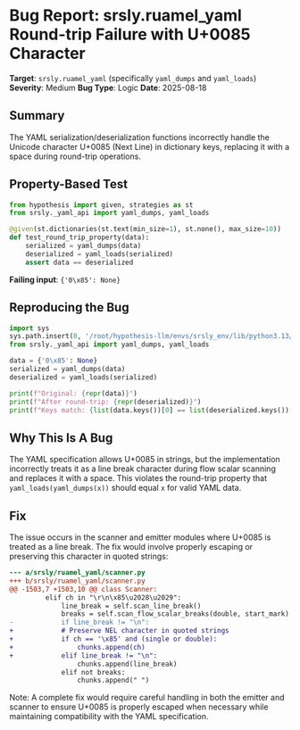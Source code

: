 # Bug Report: srsly.ruamel_yaml Round-trip Failure with U+0085 Character

**Target**: `srsly.ruamel_yaml` (specifically `yaml_dumps` and `yaml_loads`)
**Severity**: Medium
**Bug Type**: Logic
**Date**: 2025-08-18

## Summary

The YAML serialization/deserialization functions incorrectly handle the Unicode character U+0085 (Next Line) in dictionary keys, replacing it with a space during round-trip operations.

## Property-Based Test

```python
from hypothesis import given, strategies as st
from srsly._yaml_api import yaml_dumps, yaml_loads

@given(st.dictionaries(st.text(min_size=1), st.none(), max_size=10))
def test_round_trip_property(data):
    serialized = yaml_dumps(data)
    deserialized = yaml_loads(serialized)
    assert data == deserialized
```

**Failing input**: `{'0\x85': None}`

## Reproducing the Bug

```python
import sys
sys.path.insert(0, '/root/hypothesis-llm/envs/srsly_env/lib/python3.13/site-packages')
from srsly._yaml_api import yaml_dumps, yaml_loads

data = {'0\x85': None}
serialized = yaml_dumps(data)
deserialized = yaml_loads(serialized)

print(f"Original: {repr(data)}")
print(f"After round-trip: {repr(deserialized)}")
print(f"Keys match: {list(data.keys())[0] == list(deserialized.keys())[0]}")
```

## Why This Is A Bug

The YAML specification allows U+0085 in strings, but the implementation incorrectly treats it as a line break character during flow scalar scanning and replaces it with a space. This violates the round-trip property that `yaml_loads(yaml_dumps(x))` should equal `x` for valid YAML data.

## Fix

The issue occurs in the scanner and emitter modules where U+0085 is treated as a line break. The fix would involve properly escaping or preserving this character in quoted strings:

```diff
--- a/srsly/ruamel_yaml/scanner.py
+++ b/srsly/ruamel_yaml/scanner.py
@@ -1503,7 +1503,10 @@ class Scanner:
         elif ch in "\r\n\x85\u2028\u2029":
             line_break = self.scan_line_break()
             breaks = self.scan_flow_scalar_breaks(double, start_mark)
-            if line_break != "\n":
+            # Preserve NEL character in quoted strings
+            if ch == '\x85' and (single or double):
+                chunks.append(ch)
+            elif line_break != "\n":
                 chunks.append(line_break)
             elif not breaks:
                 chunks.append(" ")
```

Note: A complete fix would require careful handling in both the emitter and scanner to ensure U+0085 is properly escaped when necessary while maintaining compatibility with the YAML specification.